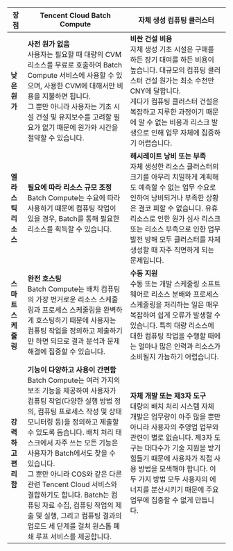 
| 장점 | Tencent Cloud Batch Compute | 자체 생성 컴퓨팅 클러스터 |
|---------|---------|---------|
| **낮은 원가** | **사전 원가 없음**<br>사용자는 필요할 때 대량의 CVM 리소스를 무료로 호출하여 Batch Compute 서비스에 사용할 수 있으며, 사용한 CVM에 대해서만 비용을 지불하면 됩니다. <br>그 뿐만 아니라 사용자는 기초 시설 건설 및 유지보수를 고려할 필요가 없기 때문에 원가와 시간을 절약할 수 있습니다. | **비싼 건설 비용**<br>자체 생성 기초 시설은 구매를 하든 장기 대여를 하든 비용이 높습니다. 대규모의 컴퓨팅 클러스터 건설 원가는 최소 수천만 CNY에 달합니다. <br>게다가 컴퓨팅 클러스터 건설은 복잡하고 지루한 과정이기 때문에 알 수 없는 비용과 리스크 발생으로 인해 업무 자체에 집중하기 어렵습니다. |
| **엘라스틱 리소스**| **필요에 따라 리소스 규모 조정**<br>Batch Compute는 수요에 따라 사용하기 때문에 컴퓨팅 작업이 있을 경우, Batch를 통해 필요한 리소스를 획득할 수 있습니다. | **해시레이트 낭비 또는 부족**<br>자체 생성한 리소스 클러스터의 크기를 아무리 치밀하게 계획해도 예측할 수 없는 업무 수요로 인하여 낭비되거나 부족한 상황은 결코 피할 수 없습니다. 유휴 리소스로 인한 원가 심사 리스크 또는 리소스 부족으로 인한 업무 발전 방해 모두 클러스터를 자체 생성할 때 자주 직면하게 되는 문제입니다. |
| **스마트 스케줄링** | **완전 호스팅**<br>Batch Compute는 배치 컴퓨팅의 가장 번거로운 리소스 스케줄링과 프로세스 스케줄링을 완벽하게 호스팅하기 때문에 사용자는 컴퓨팅 작업을 정의하고 제출하기만 하면 되므로 결과 분석과 문제 해결에 집중할 수 있습니다. | **수동 지원**<br>수동 또는 개발 스케줄링 소프트웨어로 리소스 분배와 프로세스 스케줄링을 처리하는 일은 매우 복잡하여 쉽게 오류가 발생할 수 있습니다. 특히 대량 리소스에 대한 컴퓨팅 작업을 수행할 때에는 얼마나 많은 인력과 리소스가 소비될지 가늠하기 어렵습니다.<br> |
| **강력하고 편리함** | **기능이 다양하고 사용이 간편함**<br>Batch Compute는 여러 가지의 보조 기능을 제공하여 사용자가 컴퓨팅 작업(다양한 실행 방법 정의, 컴퓨팅 프로세스 작성 및 상태 모니터링 등)을 정의하고 제출할 수 있도록 돕습니다. 배치 처리 태스크에서 자주 쓰는 모든 기능은 사용자가 Batch에서도 찾을 수 있습니다. <br>그 뿐만 아니라 COS와 같은 다른 관련 Tencent Cloud 서비스와 결합하기도 합니다. Batch는 컴퓨팅 자료 수집, 컴퓨팅 작업의 제출 및 실행, 그리고 컴퓨팅 결과의 업로드 세 단계를 걸쳐 원스톱 폐쇄 루프 서비스를 제공합니다. | **자체 개발 또는 제3자 도구**<br>대량의 배치 처리 시스템 자체 개발은 업무량이 아주 많을 뿐만 아니라 사용자의 주영업 업무와 관련이 별로 없습니다. 제3자 도구는 대다수가 기술 지원을 받기 힘들기 때문에 사용자가 직접 사용 방법을 모색해야 합니다. 이 두 가지 방법 모두 사용자의 에너지를 분산시키기 때문에 주요 업무에 집중할 수 없게 만듭니다. |
